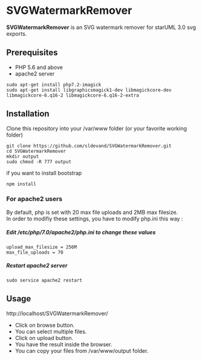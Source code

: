 SVGWatermarkRemover
=====
**SVGWatermarkRemover** is an SVG watermark remover for starUML 3.0 svg exports.
## Prerequisites
* PHP 5.6 and above
* apache2 server

```
sudo apt-get install php7.2-imagick
sudo apt-get install libgraphicsmagick1-dev libmagickcore-dev libmagickcore-6.q16-2 libmagickcore-6.q16-2-extra
```

## Installation
Clone this repository into your /var/www folder (or your favorite working folder)
```
git clone https://github.com/sldevand/SVGWatermarkRemover.git
cd SVGWatermarkRemover
mkdir output
sudo chmod -R 777 output
```
if you want to install bootstrap
```
npm install
```

### For apache2 users
By default, php is set with 20 max file uploads and 2MB max filesize.
<br>
In order to modifiy these settings, you have to modify php.ini this way :

##### Edit /etc/php/7.0/apache2/php.ini to change these values
```
upload_max_filesize = 256M
max_file_uploads = 70
```
##### Restart apache2 server
```
sudo service apache2 restart
```

## Usage
http://localhost/SVGWatermarkRemover/

* Click on browse button.
* You can select multiple files.
* Click on upload button.
* You have the result inside the browser.
* You can copy your files from /var/www/output folder.
